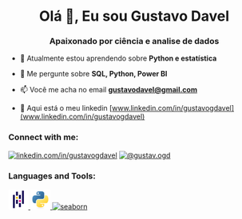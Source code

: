 <h1 align="center">Olá 👋, Eu sou Gustavo Davel</h1>
<h3 align="center">Apaixonado por ciência e analise de dados</h3>

- 🌱 Atualmente estou aprendendo sobre **Python e estatística**

- 💬 Me pergunte sobre **SQL, Python, Power BI**

- 📫 Você me acha no email **gustavodavel@gmail.com**

- 📄 Aqui está o meu linkedin [www.linkedin.com/in/gustavogdavel](www.linkedin.com/in/gustavogdavel)

<h3 align="left">Connect with me:</h3>
<p align="left">
<a href="[https://linkedin.com/in/linkedin.com/in/gustavogdavel](https://www.linkedin.com/in/gustavogdavel/)" target="blank"><img align="center" src="https://raw.githubusercontent.com/rahuldkjain/github-profile-readme-generator/master/src/images/icons/Social/linked-in-alt.svg" alt="linkedin.com/in/gustavogdavel" height="30" width="40" /></a>
<a href="https://instagram.com/gustav.ogd" target="blank"><img align="center" src="https://raw.githubusercontent.com/rahuldkjain/github-profile-readme-generator/master/src/images/icons/Social/instagram.svg" alt="@gustav.ogd" height="30" width="40" /></a>
</p>

<h3 align="left">Languages and Tools:</h3>
<p align="left"> <a href="https://pandas.pydata.org/" target="_blank" rel="noreferrer"> <img src="https://raw.githubusercontent.com/devicons/devicon/2ae2a900d2f041da66e950e4d48052658d850630/icons/pandas/pandas-original.svg" alt="pandas" width="40" height="40"/> </a> <a href="https://www.python.org" target="_blank" rel="noreferrer"> <img src="https://raw.githubusercontent.com/devicons/devicon/master/icons/python/python-original.svg" alt="python" width="40" height="40"/> </a> <a href="https://seaborn.pydata.org/" target="_blank" rel="noreferrer"> <img src="https://seaborn.pydata.org/_images/logo-mark-lightbg.svg" alt="seaborn" width="40" height="40"/> </a> </p>
